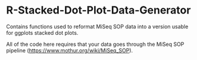 # R-Stacked-Dot-Plot-Data-Generator
Contains functions used to reformat MiSeq SOP data into a version usable for ggplots stacked dot plots.

All of the code here requires that your data goes through the MiSeq SOP pipeline (https://www.mothur.org/wiki/MiSeq_SOP).
